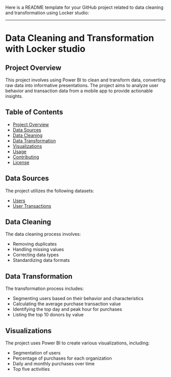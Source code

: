 Here is a README template for your GitHub project related to data cleaning and transformation using Locker studio:

---

# Data Cleaning and Transformation with Locker studio
## Project Overview

This project involves using Power BI to clean and transform data, converting raw data into informative presentations. The project aims to analyze user behavior and transaction data from a mobile app to provide actionable insights.

## Table of Contents

- [Project Overview](#project-overview)
- [Data Sources](#data-sources)
- [Data Cleaning](#data-cleaning)
- [Data Transformation](#data-transformation)
- [Visualizations](#visualizations)
- [Usage](#usage)
- [Contributing](#contributing)
- [License](#license)

## Data Sources

The project utilizes the following datasets:
- [Users](https://cdn.appgain.io/HR/Data%20Engineer%20Test%20Task/Users_202406231529.csv)
- [User Transactions](https://cdn.appgain.io/HR/Data%20Engineer%20Test%20Task/UsersTransactions_202406231512.csv)

## Data Cleaning

The data cleaning process involves:
- Removing duplicates
- Handling missing values
- Correcting data types
- Standardizing data formats

## Data Transformation

The transformation process includes:
- Segmenting users based on their behavior and characteristics
- Calculating the average purchase transaction value
- Identifying the top day and peak hour for purchases
- Listing the top 10 donors by value

## Visualizations

The project uses Power BI to create various visualizations, including:
- Segmentation of users
- Percentage of purchases for each organization
- Daily and monthly purchases over time
- Top five activities


